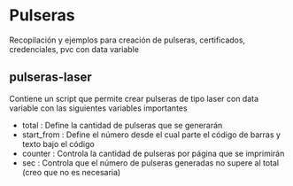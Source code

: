 # Pulseras
Recopilación y ejemplos para creación de pulseras, certificados, credenciales, pvc con data variable

## pulseras-laser
Contiene un script que permite crear pulseras de tipo laser con data variable con las siguientes variables importantes
 * total : Define la cantidad de pulseras que se generarán
 * start_from : Define el número desde el cual parte el código de barras y texto bajo el código
 * counter : Controla la cantidad de pulseras por página que se imprimirán
 * sec : Controla que el número de pulseras generadas no supere al total (creo que no es necesaria)
